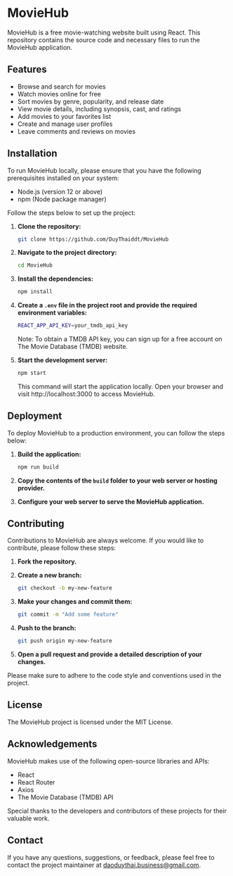 # MovieHub

MovieHub is a free movie-watching website built using React. This repository contains the source code and necessary files to run the MovieHub application.

## Features

- Browse and search for movies
- Watch movies online for free
- Sort movies by genre, popularity, and release date
- View movie details, including synopsis, cast, and ratings
- Add movies to your favorites list
- Create and manage user profiles
- Leave comments and reviews on movies

## Installation

To run MovieHub locally, please ensure that you have the following prerequisites installed on your system:

- Node.js (version 12 or above)
- npm (Node package manager)

Follow the steps below to set up the project:

1. **Clone the repository:**

    ```bash
    git clone https://github.com/DuyThaiddt/MovieHub
    ```

2. **Navigate to the project directory:**

    ```bash
    cd MovieHub
    ```

3. **Install the dependencies:**

    ```bash
    npm install
    ```

4. **Create a `.env` file in the project root and provide the required environment variables:**

    ```bash
    REACT_APP_API_KEY=your_tmdb_api_key
    ```

   Note: To obtain a TMDB API key, you can sign up for a free account on The Movie Database (TMDB) website.

5. **Start the development server:**

    ```bash
    npm start
    ```

   This command will start the application locally. Open your browser and visit http://localhost:3000 to access MovieHub.

## Deployment

To deploy MovieHub to a production environment, you can follow the steps below:

1. **Build the application:**

    ```bash
    npm run build
    ```

2. **Copy the contents of the `build` folder to your web server or hosting provider.**

3. **Configure your web server to serve the MovieHub application.**

## Contributing

Contributions to MovieHub are always welcome. If you would like to contribute, please follow these steps:

1. **Fork the repository.**
2. **Create a new branch:**

    ```bash
    git checkout -b my-new-feature
    ```

3. **Make your changes and commit them:**

    ```bash
    git commit -m "Add some feature"
    ```

4. **Push to the branch:**

    ```bash
    git push origin my-new-feature
    ```

5. **Open a pull request and provide a detailed description of your changes.**

Please make sure to adhere to the code style and conventions used in the project.

## License

The MovieHub project is licensed under the MIT License.

## Acknowledgements

MovieHub makes use of the following open-source libraries and APIs:

- React
- React Router
- Axios
- The Movie Database (TMDB) API

Special thanks to the developers and contributors of these projects for their valuable work.

## Contact

If you have any questions, suggestions, or feedback, please feel free to contact the project maintainer at daoduythai.business@gmail.com.
